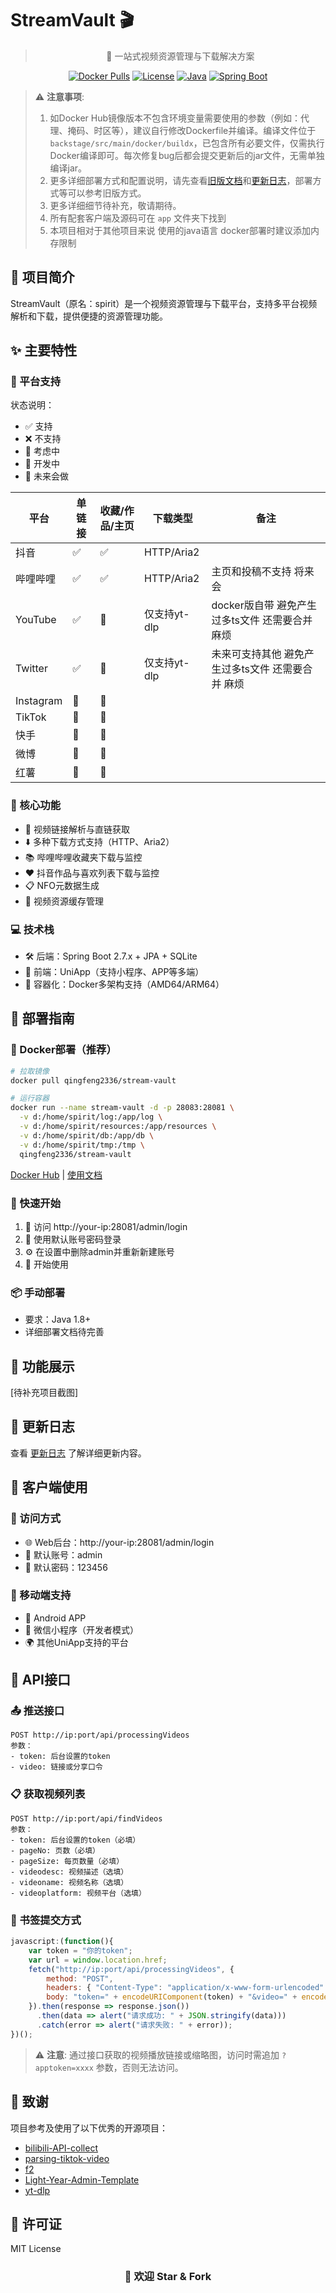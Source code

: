 # StreamVault 🎬

<div align="center">

> 🚀 一站式视频资源管理与下载解决方案

[![Docker Pulls](https://img.shields.io/docker/pulls/qingfeng2336/stream-vault)](https://hub.docker.com/r/qingfeng2336/stream-vault)
[![License](https://img.shields.io/badge/license-MIT-blue.svg)](LICENSE)
[![Java](https://img.shields.io/badge/Java-1.8+-red.svg)](https://www.oracle.com/java/)
[![Spring Boot](https://img.shields.io/badge/Spring%20Boot-2.7.x-brightgreen.svg)](https://spring.io/projects/spring-boot)

</div>

> ⚠️ **注意事项**: 
> 1. 如Docker Hub镜像版本不包含环境变量需要使用的参数（例如：代理、掩码、时区等），建议自行修改Dockerfile并编译。编译文件位于`backstage/src/main/docker/buildx`，已包含所有必要文件，仅需执行Docker编译即可。每次修复bug后都会提交更新后的jar文件，无需单独编译jar。
> 2. 更多详细部署方式和配置说明，请先查看[旧版文档](doc/README.md)和[更新日志](doc/updaterecords.md)，部署方式等可以参考旧版方式。
> 3. 更多详细细节待补充，敬请期待。
> 4. 所有配套客户端及源码可在 `app` 文件夹下找到
> 5. 本项目相对于其他项目来说  使用的java语言  docker部署时建议添加内存限制  

## 🌟 项目简介

StreamVault（原名：spirit）是一个视频资源管理与下载平台，支持多平台视频解析和下载，提供便捷的资源管理功能。

## ✨ 主要特性

### 🎯 平台支持

状态说明：

- ✅ 支持
- ❌ 不支持
- 🤔 考虑中
- 🔨 开发中
- 🚀 未来会做

| 平台      | 单链接 | 收藏/作品/主页 | 下载类型     | 备注                                               |
| --------- | ------ | -------------- | ------------ | -------------------------------------------------- |
| 抖音      | ✅     | ✅             | HTTP/Aria2   |                                                    |
| 哔哩哔哩  | ✅     | ✅             | HTTP/Aria2   | 主页和投稿不支持 将来会                            |
| YouTube   | ✅     | 🤔             | 仅支持yt-dlp | docker版自带 避免产生过多ts文件 还需要合并 麻烦    |
| Twitter   | ✅     | 🚀             | 仅支持yt-dlp | 未来可支持其他 避免产生过多ts文件 还需要合并 麻烦 |
| Instagram | 🔨     | 🤔             |              |                                                    |
| TikTok    | 🔨     | 🤔             |              |                                                    |
| 快手      | 🤔     | 🤔             |              |                                                    |
| 微博      | 🤔     | 🤔             |              |                                                    |
| 红薯      | 🤔     | 🤔             |              |                                                    |

### 🚀 核心功能

- 🎥 视频链接解析与直链获取
- ⬇️ 多种下载方式支持（HTTP、Aria2）
- 📚 哔哩哔哩收藏夹下载与监控
- ❤️ 抖音作品与喜欢列表下载与监控
- 📋 NFO元数据生成
- 💾 视频资源缓存管理

### 💻 技术栈

- 🛠️ 后端：Spring Boot 2.7.x + JPA + SQLite
- 📱 前端：UniApp（支持小程序、APP等多端）
- 🐳 容器化：Docker多架构支持（AMD64/ARM64）

## 🔧 部署指南

### 🐳 Docker部署（推荐）

```bash
# 拉取镜像
docker pull qingfeng2336/stream-vault

# 运行容器
docker run --name stream-vault -d -p 28083:28081 \
  -v d:/home/spirit/log:/app/log \
  -v d:/home/spirit/resources:/app/resources \
  -v d:/home/spirit/db:/app/db \
  -v d:/home/spirit/tmp:/tmp \
  qingfeng2336/stream-vault
```

[Docker Hub](https://hub.docker.com/r/qingfeng2336/stream-vault) | [使用文档](https://github.com/lemon8866/StreamVault/wiki)

### 🚀 快速开始

1. 🔗 访问 http://your-ip:28081/admin/login
2. 🔑 使用默认账号密码登录
3. ⚙️ 在设置中删除admin并重新新建账号
4. 🎉 开始使用

### 📦 手动部署

- 要求：Java 1.8+
- 详细部署文档待完善

## 📸 功能展示

[待补充项目截图]

## 📝 更新日志

查看 [更新日志](doc/updaterecords.md) 了解详细更新内容。

## 📱 客户端使用

### 🔗 访问方式

- 🌐 Web后台：http://your-ip:28081/admin/login
- 👤 默认账号：admin
- 🔑 默认密码：123456

### 📱 移动端支持

- 🤖 Android APP
- 💬 微信小程序（开发者模式）
- 🌍 其他UniApp支持的平台



## 🔌 API接口

### 📤 推送接口

```http
POST http://ip:port/api/processingVideos
参数：
- token: 后台设置的token
- video: 链接或分享口令
```

### 📋 获取视频列表

```http
POST http://ip:port/api/findVideos
参数：
- token: 后台设置的token（必填）
- pageNo: 页数（必填）
- pageSize: 每页数量（必填）
- videodesc: 视频描述（选填）
- videoname: 视频名称（选填）
- videoplatform: 视频平台（选填）
```

### 📝 书签提交方式

```javascript
javascript:(function(){
    var token = "你的token";  
    var url = window.location.href; 
    fetch("http://ip:port/api/processingVideos", {
        method: "POST",
        headers: { "Content-Type": "application/x-www-form-urlencoded" },
        body: "token=" + encodeURIComponent(token) + "&video=" + encodeURIComponent(url)
    }).then(response => response.json())
      .then(data => alert("请求成功: " + JSON.stringify(data)))
      .catch(error => alert("请求失败: " + error));
})();
```

> ⚠️ **注意**: 通过接口获取的视频播放链接或缩略图，访问时需追加 `?apptoken=xxxx` 参数，否则无法访问。

## 🙏 致谢

项目参考及使用了以下优秀的开源项目：

- [bilibili-API-collect](https://github.com/SocialSisterYi/bilibili-API-collect)
- [parsing-tiktok-video](https://toscode.gitee.com/zong_zh/parsing-tiktok-video)
- [f2](https://github.com/Johnserf-Seed/f2)
- [Light-Year-Admin-Template](https://gitee.com/yinqi/Light-Year-Admin-Template)
- [yt-dlp](https://github.com/yt-dlp/yt-dlp)

## 📄 许可证

MIT License

<div align="center">

### 🌟 欢迎 Star & Fork

</div>
